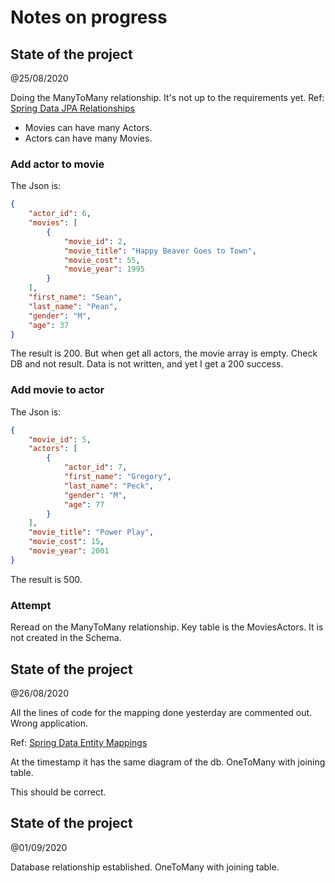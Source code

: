 # Notes on progress

## State of the project

@25/08/2020

Doing the ManyToMany relationship. It's not up to the requirements yet. Ref: [Spring Data JPA Relationships](https://youtu.be/f5bdUjEIbrg?t=10m30s)

- Movies can have many Actors.
- Actors can have many Movies.

### Add actor to movie
The Json is: 
```JSON
{
    "actor_id": 6,
    "movies": [
        {
            "movie_id": 2,
            "movie_title": "Happy Beaver Goes to Town",
            "movie_cost": 55,
            "movie_year": 1995
        }
    ],
    "first_name": "Sean",
    "last_name": "Pean",
    "gender": "M",
    "age": 37
}
```
The result is 200. But when get all actors, the movie array is empty. Check DB and not result. Data is not written, and yet I get a 200 success.

### Add movie to actor
The Json is:

```JSON
{
    "movie_id": 5,
    "actors": [
        {
            "actor_id": 7,
            "first_name": "Gregory",
            "last_name": "Peck",
            "gender": "M",
            "age": 77
        }
    ],
    "movie_title": "Power Play",
    "movie_cost": 15,
    "movie_year": 2001
}
```
The result is 500.

### Attempt

Reread on the ManyToMany relationship. Key table is the MoviesActors. It is not created in the Schema.

## State of the project
@26/08/2020

All the lines of code for the mapping done yesterday are commented out. Wrong application.

Ref: [Spring Data Entity Mappings](https://youtu.be/N7nLUQMmjxs?t=463)

At the timestamp it has the same diagram of the db. OneToMany with joining table.

This should be correct.

## State of the project
@01/09/2020

Database relationship established. OneToMany with joining table.
